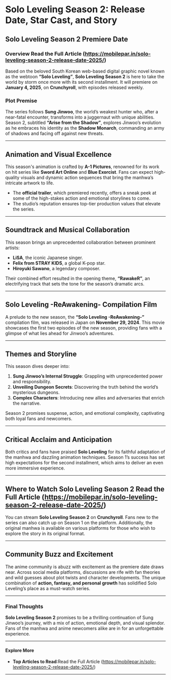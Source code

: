 # **Solo Leveling Season 2: Release Date, Star Cast, and Story**

## **Solo Leveling Season 2 Premiere Date**

### **Overview** Read the Full Article (https://mobilepar.in/solo-leveling-season-2-release-date-2025/)

Based on the beloved South Korean web-based digital graphic novel known as the webtoon **“Solo Leveling”**, **Solo Leveling Season 2** is here to take the world by storm once more with its second installment. It will premiere on **January 4, 2025**, on **Crunchyroll**, with episodes released weekly.

### **Plot Premise**

The series follows **Sung Jinwoo**, the world’s weakest hunter who, after a near-fatal encounter, transforms into a juggernaut with unique abilities. Season 2, subtitled **“Arise from the Shadow”**, explores Jinwoo’s evolution as he embraces his identity as the **Shadow Monarch**, commanding an army of shadows and facing off against new threats.

---

## **Animation and Visual Excellence**

This season's animation is crafted by **A-1 Pictures**, renowned for its work on hit series like **Sword Art Online** and **Blue Exorcist**. Fans can expect high-quality visuals and dynamic action sequences that bring the manhwa’s intricate artwork to life. 

- The **official trailer**, which premiered recently, offers a sneak peek at some of the high-stakes action and emotional storylines to come.
- The studio’s reputation ensures top-tier production values that elevate the series.

---

## **Soundtrack and Musical Collaboration**

This season brings an unprecedented collaboration between prominent artists:

- **LiSA**, the iconic Japanese singer.
- **Felix from STRAY KIDS**, a global K-pop star.
- **Hiroyuki Sawano**, a legendary composer.

Their combined effort resulted in the opening theme, **“RawakeR”**, an electrifying track that sets the tone for the season’s dramatic arcs.

---

## **Solo Leveling -ReAwakening- Compilation Film**

A prelude to the new season, the **“Solo Leveling -ReAwakening-”** compilation film, was released in Japan on **November 29, 2024**. This movie showcases the first two episodes of the new season, providing fans with a glimpse of what lies ahead for Jinwoo’s adventures.

---

## **Themes and Storyline**

This season dives deeper into:

1. **Sung Jinwoo’s Internal Struggle**: Grappling with unprecedented power and responsibility.
2. **Unveiling Dungeon Secrets**: Discovering the truth behind the world’s mysterious dungeons.
3. **Complex Characters**: Introducing new allies and adversaries that enrich the narrative.

Season 2 promises suspense, action, and emotional complexity, captivating both loyal fans and newcomers.

---

## **Critical Acclaim and Anticipation**

Both critics and fans have praised **Solo Leveling** for its faithful adaptation of the manhwa and dazzling animation techniques. Season 1’s success has set high expectations for the second installment, which aims to deliver an even more immersive experience.

---

## **Where to Watch Solo Leveling Season 2** Read the Full Article (https://mobilepar.in/solo-leveling-season-2-release-date-2025/)

You can stream **Solo Leveling Season 2** on **Crunchyroll**. Fans new to the series can also catch up on Season 1 on the platform. Additionally, the original manhwa is available on various platforms for those who wish to explore the story in its original format.

---

## **Community Buzz and Excitement**

The anime community is abuzz with excitement as the premiere date draws near. Across social media platforms, discussions are rife with fan theories and wild guesses about plot twists and character developments. The unique combination of **action, fantasy, and personal growth** has solidified Solo Leveling’s place as a must-watch series.

---

### **Final Thoughts**

**Solo Leveling Season 2** promises to be a thrilling continuation of Sung Jinwoo’s journey, with a mix of action, emotional depth, and visual splendor. Fans of the manhwa and anime newcomers alike are in for an unforgettable experience.

---

#### **Explore More**

- **Top Articles to Read**:Read the Full Article (https://mobilepar.in/solo-leveling-season-2-release-date-2025/)

---

